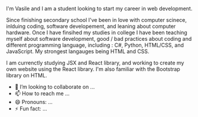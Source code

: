 I'm Vasile and I am a student looking to start my career in web development. 

Since finishing secondary school I've been in love with computer scinece, inlduing coding, software developement, and leaning about computer hardware. 
Once I have finsihed my studies in college I have been teaching myself about software development, good / bad practices about coding and different 
programming language, including : C#, Python, HTML/CSS, and JavaScript. My strongest langauges being HTML and CSS.

I am currenctly studying JSX and React library, and working to create my own website using the React library. I'm also familiar with the Bootstrap
library on HTML.


- 💞️ I’m looking to collaborate on ...
- 📫 How to reach me ...
- 😄 Pronouns: ...
- ⚡ Fun fact: ...

<!---
VasileLuchain/VasileLuchain is a ✨ special ✨ repository because its `README.md` (this file) appears on your GitHub profile.
You can click the Preview link to take a look at your changes.
--->
